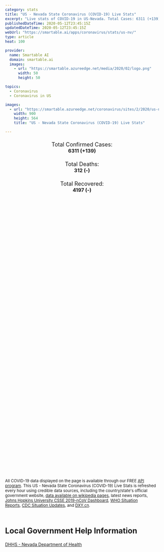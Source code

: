 ```yaml
---
category: stats
title: "US - Nevada State Coronavirus (COVID-19) Live Stats"
excerpt: "Live stats of COVID-19 in US-Nevada. Total Cases: 6311 (+139), Deaths: 312 (-), Recoveries: 4197(-)."
publishedDateTime: 2020-05-12T23:45:15Z
updatedDateTime: 2020-05-12T23:45:15Z
webUrl: "https://smartable.ai/apps/coronavirus/stats/us-nv/"
type: article
heat: 100

provider:
  name: Smartable AI
  domain: smartable.ai
  images:
    - url: "https://smartable.azureedge.net/media/2020/02/logo.png"
      width: 50
      height: 50

topics:
  - Coronavirus
  - Coronavirus in US

images:
  - url: "https://smartable.azureedge.net/coronavirus/sites/2/2020/us-nv.jpg"
    width: 900
    height: 564
    title: "US - Nevada State Coronavirus (COVID-19) Live Stats"

---
```

<div class="total-stats" style="text-align: center;">
    <h3>
	    <div style="font-size: 18px; font-weight: 400;">Total Confirmed Cases:</div>
	    6311 (<span class='red'>+139</span>)
    </h3>
    <h3>
	    <div style="font-size: 18px; font-weight: 400;">Total Deaths:</div>
	    312 (-)
    </h3>
    <h3>
	    <div style="font-size: 18px; font-weight: 400;">Total Recovered:</div>
	    4197 (-)
    </h3>
</div>

<script type="text/javascript" src="https://www.gstatic.com/charts/loader.js"></script>

<div id="time_series_chart" style="width: 100%; height: 400px;"></div>
<script type="text/javascript">
  google.charts.load('current', {'packages':['corechart']});
  google.charts.setOnLoadCallback(drawChart);
  function drawChart() {
    var data = google.visualization.arrayToDataTable([
      ['Date', 'Total Cases', 'Total Deaths', 'Total Recovered'],
      ['1/22/2020', 0, 0, 0],['1/23/2020', 0, 0, 0],['1/24/2020', 0, 0, 0],['1/25/2020', 0, 0, 0],['1/26/2020', 0, 0, 0],['1/27/2020', 0, 0, 0],['1/28/2020', 0, 0, 0],['1/29/2020', 0, 0, 0],['1/30/2020', 0, 0, 0],['1/31/2020', 0, 0, 0],['2/1/2020', 0, 0, 0],['2/2/2020', 0, 0, 0],['2/3/2020', 0, 0, 0],['2/4/2020', 0, 0, 0],['2/5/2020', 0, 0, 0],['2/6/2020', 0, 0, 0],['2/7/2020', 0, 0, 0],['2/8/2020', 0, 0, 0],['2/9/2020', 0, 0, 0],['2/10/2020', 0, 0, 0],['2/11/2020', 0, 0, 0],['2/12/2020', 0, 0, 0],['2/13/2020', 0, 0, 0],['2/14/2020', 0, 0, 0],['2/15/2020', 0, 0, 0],['2/16/2020', 0, 0, 0],['2/17/2020', 0, 0, 0],['2/18/2020', 0, 0, 0],['2/19/2020', 0, 0, 0],['2/20/2020', 0, 0, 0],['2/21/2020', 0, 0, 0],['2/22/2020', 0, 0, 0],['2/23/2020', 0, 0, 0],['2/24/2020', 0, 0, 0],['2/25/2020', 0, 0, 0],['2/26/2020', 0, 0, 0],['2/27/2020', 0, 0, 0],['2/28/2020', 0, 0, 0],['2/29/2020', 0, 0, 0],['3/1/2020', 0, 0, 0],['3/2/2020', 0, 0, 0],['3/3/2020', 0, 0, 0],['3/4/2020', 0, 0, 0],['3/5/2020', 1, 0, 0],['3/6/2020', 2, 0, 0],['3/7/2020', 2, 0, 0],['3/8/2020', 4, 0, 0],['3/9/2020', 4, 0, 0],['3/10/2020', 4, 0, 0],['3/11/2020', 7, 0, 0],['3/12/2020', 10, 0, 0],['3/13/2020', 19, 0, 0],['3/14/2020', 20, 0, 0],['3/15/2020', 25, 0, 0],['3/16/2020', 44, 1, 0],['3/17/2020', 54, 1, 0],['3/18/2020', 83, 1, 0],['3/19/2020', 94, 1, 0],['3/20/2020', 159, 2, 0],['3/21/2020', 155, 2, 0],['3/22/2020', 189, 2, 0],['3/23/2020', 242, 4, 0],['3/24/2020', 283, 6, 0],['3/25/2020', 403, 14, 0],['3/26/2020', 534, 10, 0],['3/27/2020', 619, 10, 0],['3/28/2020', 733, 14, 0],['3/29/2020', 915, 15, 0],['3/30/2020', 1039, 18, 0],['3/31/2020', 1133, 26, 0],['4/1/2020', 1294, 32, 18],['4/2/2020', 1479, 38, 26],['4/3/2020', 1554, 43, 28],['4/4/2020', 1732, 46, 28],['4/5/2020', 1826, 46, 35],['4/6/2020', 1959, 46, 35],['4/7/2020', 2118, 72, 37],['4/8/2020', 2305, 72, 44],['4/9/2020', 2442, 81, 44],['4/10/2020', 2587, 102, 863],['4/11/2020', 2731, 111, 988],['4/12/2020', 2820, 114, 988],['4/13/2020', 3007, 121, 1163],['4/14/2020', 3119, 130, 1243],['4/15/2020', 3186, 131, 1394],['4/16/2020', 3295, 142, 1524],['4/17/2020', 3497, 142, 1657],['4/18/2020', 3616, 151, 1763],['4/19/2020', 3700, 158, 1873],['4/20/2020', 3802, 163, 1951],['4/21/2020', 3909, 163, 2037],['4/22/2020', 4053, 187, 2196],['4/23/2020', 4177, 194, 2312],['4/24/2020', 4403, 200, 2407],['4/25/2020', 4539, 206, 2407],['4/26/2020', 4640, 206, 2407],['4/27/2020', 4717, 219, 2647],['4/28/2020', 4822, 225, 2647],['4/29/2020', 4935, 237, 2905],['4/30/2020', 5054, 243, 2905],['5/1/2020', 5179, 249, 2905],['5/2/2020', 5391, 257, 2905],['5/3/2020', 5474, 262, 2905],['5/4/2020', 5726, 266, 2905],['5/5/2020', 5664, 276, 2905],['5/6/2020', 5743, 286, 4197],['5/7/2020', 5887, 293, 4197],['5/8/2020', 5926, 301, 4197],['5/9/2020', 6081, 306, 4197],['5/10/2020', 6152, 306, 4197],['5/11/2020', 6172, 312, 4197],['5/12/2020', 6311, 312, 4197],
    ]);
    var options = {
      curveType: 'none',
      chartArea: {'width': '80%', 'height': '80%'},
      legend: { position: 'top' },
      lineWidth: 5,
      colors: ['#f60109', '#444444', '#81B71F']
    };
    var chart = new google.visualization.LineChart(document.getElementById('time_series_chart'));
    chart.draw(data, options);
  }
</script>

<div id="geo_chart" style="width: 100%; height: 500px;"></div>
<script type="text/javascript">
  google.charts.load('current', {
    'packages':['geochart'],
    'mapsApiKey': 'AIzaSyDk1HhVhLaveyKrUhhHZ5YwzIpEcbdal6U'
  });
  google.charts.setOnLoadCallback(drawRegionsMap);
  function drawRegionsMap() {
    var data = google.visualization.arrayToDataTable([
      ['LATITUDE', 'LONGITUDE', 'DESCRIPTION', 'Total Cases', 'Total Deaths'],
      [39.1511, -119.7474, "Carson", 56, 2],[36.0796, -115.094, "Clark", 4762, 260],[38.9609, -119.7688, "Douglas", 24, 0],[40.7239, -115.479, "Elko", 45, 1],[41.49, -117.5323, "Humboldt", 69, 3],[39.2639, -119.6356, "Lyon", 44, 0],[38.8655, -117.9238, "Nye", 44, 0],[40.5608, -119.6035, "Washoe", 1100, 39],[38.9157, -115.0643, "White Pine", 3, 0],[37.952, -114.4434, "Lincoln", 1, 0],[39.4151, -118.7165, "Churchill", 6, 1],[38.6468, -118.7572, "Mineral", 4, 0],[39.4978, -117.0741, "Lander", 17, 0],
    ]);
    var options = {
      backgroundColor: {fill:'transparent',stroke:'#FFF' ,strokeWidth:0 }, 
      displayMode: 'markers',
      region: 'US-NV', 
      resolution: 'metros',
      colorAxis: {colors: ['#F27D81', '#f60109']},
      sizeAxis: {minSize:3,  maxSize:12},
    };
    var chart = new google.visualization.GeoChart(document.getElementById('geo_chart'));
    chart.draw(data, options);
  };
</script>

<div id="geo_table"></div>
<script type="text/javascript">
  google.charts.load('current', {'packages':['table']});
  google.charts.setOnLoadCallback(drawTable);
  function drawTable() {
    var data = new google.visualization.DataTable();
    data.addColumn('string', 'Location');
    data.addColumn('number', 'Total Cases');
    data.addColumn('number', 'New Cases');
    data.addColumn('number', 'Active Cases');
    data.addColumn('number', 'Total Deaths');
    data.addColumn('number', 'New Deaths');
    data.addColumn('number', 'Total Recovered');
    data.addRows([
      [{v:"Carson", f:"Carson"}, 56, 0, 54, 2, 0, 0],[{v:"Clark", f:"Clark"}, 4762, 0, 2358, 260, 0, 2144],[{v:"Douglas", f:"Douglas"}, 24, 0, 17, 0, 0, 7],[{v:"Elko", f:"Elko"}, 45, 0, 38, 1, 0, 6],[{v:"Humboldt", f:"Humboldt"}, 69, 2, 61, 3, 0, 5],[{v:"Lyon", f:"Lyon"}, 44, 0, 39, 0, 0, 5],[{v:"Nye", f:"Nye"}, 44, 0, 42, 0, 0, 2],[{v:"Washoe", f:"Washoe"}, 1100, 0, 837, 39, 0, 224],[{v:"White Pine", f:"White Pine"}, 3, 0, 3, 0, 0, 0],[{v:"Lincoln", f:"Lincoln"}, 1, 0, 0, 0, 0, 14],[{v:"Churchill", f:"Churchill"}, 6, 1, 5, 1, 0, 0],[{v:"Mineral", f:"Mineral"}, 4, 0, 4, 0, 0, 0],[{v:"Lander", f:"Lander"}, 17, 0, 17, 0, 0, 0],
    ]);
    data.setProperty(0, 0, 'style', 'min-width:100px');
    var table = new google.visualization.Table(document.getElementById('geo_table'));
    table.draw(data, {allowHtml: true, sortColumn: 2, sortAscending: false, width: '660px', height: '100%'});
  }
</script>

<span style="font-size: 13px">All COVID-19 data displayed on the page is available through our FREE <a href="https://developer.smartable.ai">API program</a>. This US - Nevada State Coronavirus (COVID-19) Live Stats is refreshed every hour using credible data sources, including the country/state's official government website, <a href="https://en.wikipedia.org/wiki/2019%E2%80%9320_coronavirus_pandemic" target="_blank">data available on wikipedia pages</a>, latest news reports, <a href="https://systems.jhu.edu/research/public-health/ncov/" target="_blank">Johns Hopkins University CSSE 2019-nCoV Dashboard</a>, <a href="https://www.who.int/emergencies/diseases/novel-coronavirus-2019/situation-reports" target="_blank">WHO Situation Reports</a>, <a href="https://www.cdc.gov/coronavirus/2019-ncov/index.html" target="_blank">CDC Situation Updates</a>, and <a href="https://ncov.dxy.cn/ncovh5/view/pneumonia" target="_blank">DXY.cn</a>.</span>

<h2 id="news" class="center" style="margin-top: 60px; font-size: 25px;">Local Government Help Information</h2>
<div class="info center">
<a href="http://dpbh.nv.gov/Programs/OPHIE/dta/Hot_Topics/Coronavirus/" target="_blank">DHHS - Nevada Department of Health</a>
</div>

